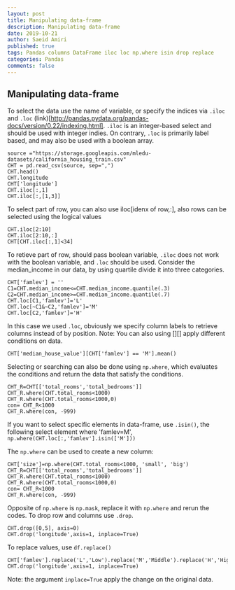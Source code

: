 ```yaml
---
layout: post
title: Manipulating data-frame
description: Manipulating data-frame
date: 2019-10-21
author: Saeid Amiri
published: true
tags: Pandas columns DataFrame iloc loc np.where isin drop replace
categories: Pandas
comments: false
---
```

## Manipulating data-frame
To select the data use the name of variable, or specify the indices via `.iloc` and `.loc` (link)[http://pandas.pydata.org/pandas-docs/version/0.22/indexing.html].  `.iloc` is an integer-based select and should be used with integer indies. On contrary, `.loc`   is primarily label based, and may also be used with a boolean array.


```
source ="https://storage.googleapis.com/mledu-datasets/california_housing_train.csv"
CHT = pd.read_csv(source, sep=",")
CHT.head()
CHT.longitude
CHT['longitude']
CHT.iloc[:,1]
CHT.iloc[:,[1,3]]
```

To select part of row, you can also use iloc[idenx of row,:], also rows can be selected using the logical values

```
CHT.iloc[2:10]
CHT.iloc[2:10,:]
CHT[CHT.iloc[:,1]<34]
```

To retieve part of row, should pass boolean variable, ```.iloc``` does not work with the boolean variable, and ```.loc``` should be used.  Consider the median_income in our data, by using quartile divide it into three categories.
```
CHT['famlev'] = ''
C1=CHT.median_income<=CHT.median_income.quantile(.3)
C2=CHT.median_income>=CHT.median_income.quantile(.7)
CHT.loc[C1,'famlev']='L'
CHT.loc[~C1&~C2,'famlev']='M'
CHT.loc[C2,'famlev']='H'
```

In this case we used `.loc`, obviously we specify column labels to retrieve columns instead of by position. Note: You can also using [][] apply different conditions on data.  

```
CHT['median_house_value'][CHT['famlev'] == 'M'].mean()
```

Selecting or searching can also be done using ```np.where```,  which evaluates the conditions and return the data that satisfy the conditions.
```
CHT_R=CHT[['total_rooms','total_bedrooms']]
CHT_R.where(CHT.total_rooms<1000)
CHT_R.where(CHT.total_rooms<1000,0)
con= CHT_R<1000
CHT_R.where(con, -999)
```

If you want to select specific elements in data-frame, use `.isin()`,  the following select element where 'famlev=M',
```np.where(CHT.loc[:,'famlev'].isin(['M']))```

The ```np.where``` can be used to create a new column:

```
CHT['size']=np.where(CHT.total_rooms<1000, 'small', 'big')
CHT_R=CHT[['total_rooms','total_bedrooms']]
CHT_R.where(CHT.total_rooms<1000)
CHT_R.where(CHT.total_rooms<1000,0)
con= CHT_R<1000
CHT_R.where(con, -999)
```
Opposite of `np.where` is `np.mask`, replace it with `np.where` and rerun the codes. 
To drop row and columns use ```.drop```.
```
CHT.drop([0,5], axis=0)
CHT.drop('longitude',axis=1, inplace=True)
```

To replace values, use `df.replace()`

```
CHT['famlev'].replace('L','Low').replace('M','Middle').replace('H','High')
CHT.drop('longitude',axis=1, inplace=True)
```

Note: the argument ```inplace=True``` apply the change on the original data.  